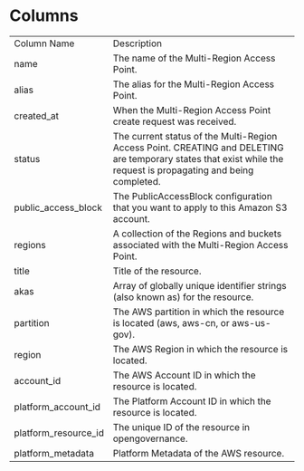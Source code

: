 # Columns  

<table>
	<tr><td>Column Name</td><td>Description</td></tr>
	<tr><td>name</td><td>The name of the Multi-Region Access Point.</td></tr>
	<tr><td>alias</td><td>The alias for the Multi-Region Access Point.</td></tr>
	<tr><td>created_at</td><td>When the Multi-Region Access Point create request was received.</td></tr>
	<tr><td>status</td><td>The current status of the Multi-Region Access Point. CREATING and DELETING are temporary states that exist while the request is propagating and being completed.</td></tr>
	<tr><td>public_access_block</td><td>The PublicAccessBlock configuration that you want to apply to this Amazon S3 account.</td></tr>
	<tr><td>regions</td><td>A collection of the Regions and buckets associated with the Multi-Region Access Point.</td></tr>
	<tr><td>title</td><td>Title of the resource.</td></tr>
	<tr><td>akas</td><td>Array of globally unique identifier strings (also known as) for the resource.</td></tr>
	<tr><td>partition</td><td>The AWS partition in which the resource is located (aws, aws-cn, or aws-us-gov).</td></tr>
	<tr><td>region</td><td>The AWS Region in which the resource is located.</td></tr>
	<tr><td>account_id</td><td>The AWS Account ID in which the resource is located.</td></tr>
	<tr><td>platform_account_id</td><td>The Platform Account ID in which the resource is located.</td></tr>
	<tr><td>platform_resource_id</td><td>The unique ID of the resource in opengovernance.</td></tr>
	<tr><td>platform_metadata</td><td>Platform Metadata of the AWS resource.</td></tr>
</table>